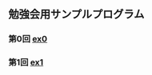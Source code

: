 ## 勉強会用サンプルプログラム

### 第0回 [ex0](https://github.com/sudako/examples/blob/master/ex0/affairs.ipynb)

### 第1回 [ex1](https://github.com/sudako/examples/blob/master/ex1/examples.ipynb)
